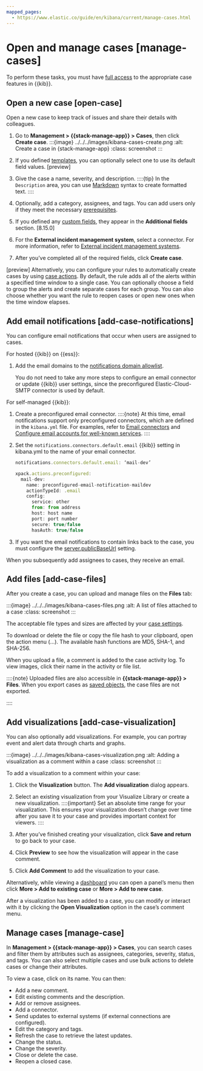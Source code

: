 ```yaml
---
mapped_pages:
  - https://www.elastic.co/guide/en/kibana/current/manage-cases.html
---
```


# Open and manage cases [manage-cases]

To perform these tasks, you must have [full access](setup-cases.md) to the appropriate case features in {{kib}}.

## Open a new case [open-case]

Open a new case to keep track of issues and share their details with colleagues.

1. Go to **Management > {{stack-manage-app}} > Cases**, then click **Create case**.
   :::{image} ../../../images/kibana-cases-create.png
   :alt: Create a case in {stack-manage-app}
   :class: screenshot
   :::

2. If you defined [templates](manage-cases-settings.md#case-templates), you can optionally select one to use its default field values. [preview]
3. Give the case a name, severity, and description.
   ::::{tip}
   In the `Description` area, you can use [Markdown](https://www.markdownguide.org/cheat-sheet) syntax to create formatted text.
   ::::

4. Optionally, add a category, assignees, and tags. You can add users only if they meet the necessary [prerequisites](setup-cases.md).
5. If you defined any [custom fields](manage-cases-settings.md#case-custom-fields), they appear in the **Additional fields** section. [8.15.0]
6. For the **External incident management system**, select a connector. For more information, refer to [External incident management systems](manage-cases-settings.md#case-connectors).
7. After you’ve completed all of the required fields, click **Create case**.

[preview] Alternatively, you can configure your rules to automatically create cases by using [case actions](https://www.elastic.co/guide/en/kibana/current/cases-action-type.html). By default, the rule adds all of the alerts within a specified time window to a single case. You can optionally choose a field to group the alerts and create separate cases for each group. You can also choose whether you want the rule to reopen cases or open new ones when the time window elapses.

## Add email notifications [add-case-notifications]

You can configure email notifications that occur when users are assigned to cases.

For hosted {{kib}} on {{ess}}:

1. Add the email domains to the [notifications domain allowlist](../alerts.md).

    You do not need to take any more steps to configure an email connector or update {{kib}} user settings, since the preconfigured Elastic-Cloud-SMTP connector is used by default.

For self-managed {{kib}}:

1. Create a preconfigured email connector.
   ::::{note}
   At this time, email notifications support only preconfigured connectors, which are defined in the `kibana.yml` file. For examples, refer to [Email connectors](https://www.elastic.co/guide/en/kibana/current/pre-configured-connectors.html#preconfigured-email-configuration) and [Configure email accounts for well-known services](https://www.elastic.co/guide/en/kibana/current/email-action-type.html#configuring-email).
   ::::

2. Set the `notifications.connectors.default.email` {{kib}} setting in kibana.yml to the name of your email connector.

   ```js
   notifications.connectors.default.email: ‘mail-dev’
   
   xpack.actions.preconfigured:
     mail-dev:
       name: preconfigured-email-notification-maildev
       actionTypeId: .email
       config:
         service: other
         from: from address
         host: host name
         port: port number
         secure: true/false
         hasAuth: true/false
   ```

3. If you want the email notifications to contain links back to the case, you must configure the [server.publicBaseUrl](../../../deploy-manage/deploy/self-managed/configure.md#server-publicBaseUrl) setting.

When you subsequently add assignees to cases, they receive an email.

## Add files [add-case-files]

After you create a case, you can upload and manage files on the **Files** tab:

:::{image} ../../../images/kibana-cases-files.png
:alt: A list of files attached to a case
:class: screenshot
:::

The acceptable file types and sizes are affected by your [case settings](../../../deploy-manage/deploy/self-managed/configure.md).

To download or delete the file or copy the file hash to your clipboard, open the action menu (…). The available hash functions are MD5, SHA-1, and SHA-256.

When you upload a file, a comment is added to the case activity log. To view images, click their name in the activity or file list.

::::{note}
Uploaded files are also accessible in **{{stack-manage-app}} > Files**. When you export cases as [saved objects](../../find-and-organize/saved-objects.md), the case files are not exported.

::::

## Add visualizations [add-case-visualization]

You can also optionally add visualizations. For example, you can portray event and alert data through charts and graphs.

:::{image} ../../../images/kibana-cases-visualization.png
:alt: Adding a visualization as a comment within a case
:class: screenshot
:::

To add a visualization to a comment within your case:

1. Click the **Visualization** button. The **Add visualization** dialog appears.
2. Select an existing visualization from your Visualize Library or create a new visualization.
   ::::{important}
   Set an absolute time range for your visualization. This ensures your visualization doesn’t change over time after you save it to your case and provides important context for viewers.
   ::::

3. After you’ve finished creating your visualization, click **Save and return** to go back to your case.
4. Click **Preview** to see how the visualization will appear in the case comment.
5. Click **Add Comment** to add the visualization to your case.

Alternatively, while viewing a [dashboard](../../dashboards.md) you can open a panel’s menu then click **More > Add to existing case** or **More > Add to new case**.

After a visualization has been added to a case, you can modify or interact with it by clicking the **Open Visualization** option in the case’s comment menu.

## Manage cases [manage-case]

In **Management > {{stack-manage-app}} > Cases**, you can search cases and filter them by attributes such as assignees, categories, severity, status, and tags. You can also select multiple cases and use bulk actions to delete cases or change their attributes.

To view a case, click on its name. You can then:

* Add a new comment.
* Edit existing comments and the description.
* Add or remove assignees.
* Add a connector.
* Send updates to external systems (if external connections are configured).
* Edit the category and tags.
* Refresh the case to retrieve the latest updates.
* Change the status.
* Change the severity.
* Close or delete the case.
* Reopen a closed case.
